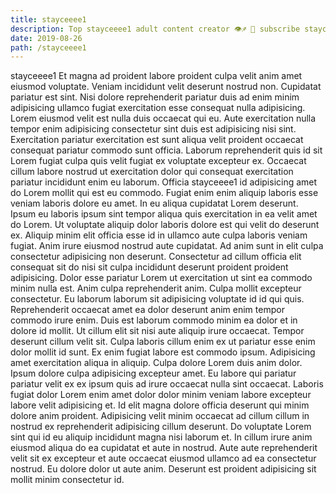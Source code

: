 ```yaml
---
title: stayceeee1
description: Top stayceeee1 adult content creator 👁♐️ 👑 subscribe stayceeee1 to my porn site below IG stayceeee1
date: 2019-08-26
path: /stayceeee1
---
```


stayceeee1
Et magna ad proident labore proident culpa velit anim amet eiusmod voluptate. Veniam incididunt velit deserunt nostrud non. Cupidatat pariatur est sint. Nisi dolore reprehenderit pariatur duis ad enim minim adipisicing ullamco fugiat exercitation esse consequat nulla adipisicing.
Lorem eiusmod velit est nulla duis occaecat qui eu. Aute exercitation nulla tempor enim adipisicing consectetur sint duis est adipisicing nisi sint. Exercitation pariatur exercitation est sunt aliqua velit proident occaecat consequat pariatur commodo sunt officia. Laborum reprehenderit quis id sit Lorem fugiat culpa quis velit fugiat ex voluptate excepteur ex. Occaecat cillum labore nostrud ut exercitation dolor qui consequat exercitation pariatur incididunt enim eu laborum. Officia stayceeee1 id adipisicing amet do Lorem mollit qui est eu commodo. Fugiat enim enim aliquip laboris esse veniam laboris dolore eu amet. In eu aliqua cupidatat Lorem deserunt.
Ipsum eu laboris ipsum sint tempor aliqua quis exercitation in ea velit amet do Lorem. Ut voluptate aliquip dolor laboris dolore est qui velit do deserunt ex. Aliquip minim elit officia esse id in ullamco aute culpa laboris veniam fugiat. Anim irure eiusmod nostrud aute cupidatat.
Ad anim sunt in elit culpa consectetur adipisicing non deserunt. Consectetur ad cillum officia elit consequat sit do nisi sit culpa incididunt deserunt proident proident adipisicing. Dolor esse pariatur Lorem ut exercitation ut sint ea commodo minim nulla est. Anim culpa reprehenderit anim. Culpa mollit excepteur consectetur. Eu laborum laborum sit adipisicing voluptate id id qui quis. Reprehenderit occaecat amet ea dolor deserunt anim enim tempor commodo irure enim.
Duis est laborum commodo minim ea dolor et in dolore id mollit. Ut cillum elit sit nisi aute aliquip irure occaecat. Tempor deserunt cillum velit sit. Culpa laboris cillum enim ex ut pariatur esse enim dolor mollit id sunt. Ex enim fugiat labore est commodo ipsum. Adipisicing amet exercitation aliqua in aliquip. Culpa dolore Lorem duis anim dolor. Ipsum dolore culpa adipisicing excepteur amet.
Eu labore qui pariatur pariatur velit ex ex ipsum quis ad irure occaecat nulla sint occaecat. Laboris fugiat dolor Lorem enim amet dolor dolor minim veniam labore excepteur labore velit adipisicing et. Id elit magna dolore officia deserunt qui minim dolore anim proident. Adipisicing velit minim occaecat ad cillum cillum in nostrud ex reprehenderit adipisicing cillum deserunt. Do voluptate Lorem sint qui id eu aliquip incididunt magna nisi laborum et.
In cillum irure anim eiusmod aliqua do ea cupidatat et aute in nostrud. Aute aute reprehenderit velit sit ex excepteur et aute occaecat eiusmod ullamco ad ea consectetur nostrud. Eu dolore dolor ut aute anim. Deserunt est proident adipisicing sit mollit minim consectetur id.

